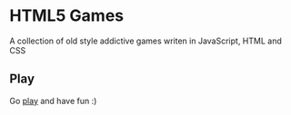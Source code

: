 # HTML5 Games

A collection of old style addictive games writen in JavaScript, HTML and CSS


## Play

Go [play](http://tommalbran.github.io/games/) and have fun :)
